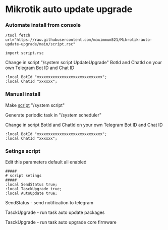 # Mikrotik auto update upgrade

### Automate install from console 

```
/tool fetch url="https://raw.githubusercontent.com/maximmum521/Mikrotik-auto-update-upgrade/main/script.rsc"
```
```
import script.rsc
```

Change in script "/system script UpdateUpgrade" BotId and ChatId on your own Telegram Bot ID and Chat ID 

    :local BotId "xxxxxxxxxxxxxxxxxxxxxxxxxxxxx"; 
    :local ChatId "xxxxxx";
    
### Manual install

Make [script](https://raw.githubusercontent.com/maximmum521/Mikrotik-auto-update-upgrade/main/script) "/system script" 

Generate periodic task in "/system scheduler"

Change in script BotId and ChatId on your own Telegram Bot ID and Chat ID 

    :local BotId "xxxxxxxxxxxxxxxxxxxxxxxxxxxxx"; 
    :local ChatId "xxxxxx";


### Setings script

Edit this parameters default all enabled
```
#####
# script setings
#####
:local SendStatus true;
:local TasckUpgrade true;
:local AutoUpdate true;
```

SendStatus - send notification to telegram 

TasckUpgrade - run task auto update packages 

TasckUpgrade - run task auto upgrade core firmware